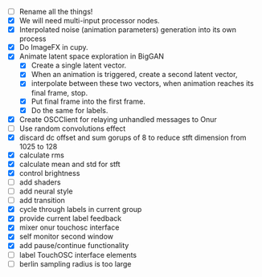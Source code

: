 - [ ] Rename all the things!
- [x] We will need multi-input processor nodes.
- [x] Interpolated noise (animation parameters) generation into its own process
- [x] Do ImageFX in cupy.
- [x] Animate latent space exploration in BigGAN
  - [x] Create a single latent vector.
  - [x] When an animation is triggered, create a second latent vector,
  - [x] interpolate between these two vectors, when animation reaches its final frame, stop.
  - [x] Put final frame into the first frame.
  - [x] Do the same for labels.
- [x] Create OSCClient for relaying unhandled messages to Onur
- [ ] Use random convolutions effect
- [x] discard dc offset and sum gorups of 8 to reduce stft dimension from 1025 to 128
- [x] calculate rms
- [x] calculate mean and std for stft
- [x] control brightness
- [ ] add shaders
- [ ] add neural style
- [ ] add transition
- [x] cycle through labels in current group
- [x] provide current label feedback
- [x] mixer onur touchosc interface
- [x] self monitor second window
- [x] add pause/continue functionality
- [ ] label TouchOSC interface elements
- [ ] berlin sampling radius is too large
